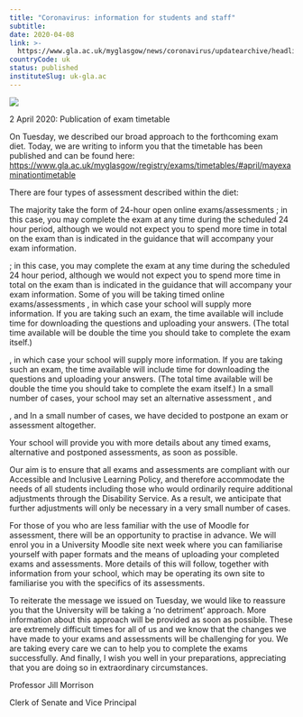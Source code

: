 ```yaml
---
title: "Coronavirus: information for students and staff"
subtitle: 
date: 2020-04-08
link: >-
  https://www.gla.ac.uk/myglasgow/news/coronavirus/updatearchive/headline_717636_en.html
countryCode: uk
status: published
instituteSlug: uk-gla.ac
---
```

![](https://www.gla.ac.uk/3t4/img/hd_hi.png)

2 April 2020: Publication of exam timetable

On Tuesday, we described our broad approach to the forthcoming exam diet. Today, we are writing to inform you that the timetable has been published and can be found here: https://www.gla.ac.uk/myglasgow/registry/exams/timetables/#april/mayexaminationtimetable





There are four types of assessment described within the diet:

The majority take the form of 24-hour open online exams/assessments ; in this case, you may complete the exam at any time during the scheduled 24 hour period, although we would not expect you to spend more time in total on the exam than is indicated in the guidance that will accompany your exam information.

; in this case, you may complete the exam at any time during the scheduled 24 hour period, although we would not expect you to spend more time in total on the exam than is indicated in the guidance that will accompany your exam information. Some of you will be taking timed online exams/assessments , in which case your school will supply more information. If you are taking such an exam, the time available will include time for downloading the questions and uploading your answers. (The total time available will be double the time you should take to complete the exam itself.)

, in which case your school will supply more information. If you are taking such an exam, the time available will include time for downloading the questions and uploading your answers. (The total time available will be double the time you should take to complete the exam itself.) In a small number of cases, your school may set an alternative assessment , and

, and In a small number of cases, we have decided to postpone an exam or assessment altogether.

Your school will provide you with more details about any timed exams, alternative and postponed assessments, as soon as possible.

Our aim is to ensure that all exams and assessments are compliant with our Accessible and Inclusive Learning Policy, and therefore accommodate the needs of all students including those who would ordinarily require additional adjustments through the Disability Service. As a result, we anticipate that further adjustments will only be necessary in a very small number of cases.

For those of you who are less familiar with the use of Moodle for assessment, there will be an opportunity to practise in advance. We will enrol you in a University Moodle site next week where you can familiarise yourself with paper formats and the means of uploading your completed exams and assessments. More details of this will follow, together with information from your school, which may be operating its own site to familiarise you with the specifics of its assessments.

To reiterate the message we issued on Tuesday, we would like to reassure you that the University will be taking a ‘no detriment’ approach. More information about this approach will be provided as soon as possible. These are extremely difficult times for all of us and we know that the changes we have made to your exams and assessments will be challenging for you. We are taking every care we can to help you to complete the exams successfully. And finally, I wish you well in your preparations, appreciating that you are doing so in extraordinary circumstances.

Professor Jill Morrison

Clerk of Senate and Vice Principal